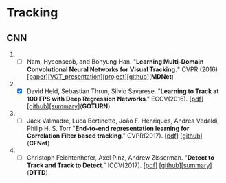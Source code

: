 # Tracking

## CNN

1. - [ ] Nam, Hyeonseob, and Bohyung Han. "**Learning Multi-Domain Convolutional Neural Networks for Visual Tracking.**" CVPR (2016)[[paper](http://arxiv.org/pdf/1510.07945v2.pdf)][[VOT_presentation](http://votchallenge.net/vot2015/download/presentation_Hyeonseob.pdf)][[project](http://cvlab.postech.ac.kr/research/mdnet/)][[github](https://github.com/HyeonseobNam/MDNet)](**MDNet**)

1. - [x] David Held, Sebastian Thrun, Silvio Savarese. "**Learning to Track at 100 FPS with Deep Regression Networks**." ECCV(2016). [[pdf]](http://davheld.github.io/GOTURN/GOTURN.html) [[github]](https://github.com/davheld/GOTURN)[[summary]](http://davheld.github.io/GOTURN/GOTURN.html)(**GOTURN**)

1. - [ ] Jack Valmadre, Luca Bertinetto, João F. Henriques, Andrea Vedaldi, Philip H. S. Torr "**End-to-end representation learning for Correlation Filter based tracking**." CVPR(2017). [[pdf]](https://arxiv.org/abs/1704.06036) [[github]](https://github.com/bertinetto/cfnet)(**CFNet**)

1. - [ ] Christoph Feichtenhofer, Axel Pinz, Andrew Zisserman. "**Detect to Track and Track to Detect**." ICCV(2017). [[pdf]](https://arxiv.org/abs/1710.03958) [[github]](https://github.com/feichtenhofer/Detect-Track)[[summary]](https://www.robots.ox.ac.uk/~vgg/research/detect-track/)(**DTTD**)
